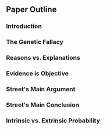 ## Paper  Outline

### Introduction

### The Genetic Fallacy

### Reasons vs. Explanations

### Evidence is Objective

### Street's Main Argument

### Street's Main Conclusion

### Intrinsic vs. Extrinsic Probability
